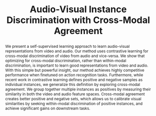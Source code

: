 ---
id:             2021-avid
title:          "Audio-Visual Instance Discrimination with Cross-Modal Agreement"
authors:        [Me, Nuno, Ishan]
venue:          Conf. on Computer Vision and Pattern Recognition (CVPR), 2021.
year:           "2021-03"
highlight:      "<i class='fa-solid fa-award'></i> Best paper candidate"
thumbnail:      assets/publications/2021-avid/thumbnail.jpg
thumb_width:    80
bibtex:         "@InProceedings{morgado2021avid,<br>&emsp;title={Audio-Visual Instance Discrimination with Cross-Modal Agreement},<br>&emsp;author={Pedro Morgado, Nuno Vasconcelos, Ishan Misra},<br>&emsp;booktitle={Computer Vision and Pattern Recognition (CVPR), IEEE/CVF Conf. on },<br>&emsp;year={2021}<br>}"
links:
    pdf:    	assets/publications/2021-avid/cvpr21-avid.pdf
    paper:      https://arxiv.org/abs/2004.12943
    code:       https://github.com/facebookresearch/AVID-CMA
    video:      https://youtu.be/WWwJ_NLQQ9w
    blogpost:	https://ai.facebook.com/blog/audiovisual-self-supervised-representation-learning
    bibtex:     assets/publications/2021-avid/ref.txt
other_venues:
    - title:    Audio-Visual Instance Discrimination
      venue:    ECCV Workshop - Multi-Modal Video Analysis, 2020.
      links:
        paper:  assets/publications/2021-avid/eccv20_workshop_avid.pdf
        talk:   https://youtu.be/nkWAVi59Da4
layout: project
short_title: AVID
video_embed: https://www.youtube.com/embed/WWwJ_NLQQ9w
abstract: "We present a self-supervised learning approach to learn audio-visual representations from video and audio. Our method uses contrastive learning for cross-modal discrimination of video from audio and vice-versa. We show that optimizing for cross-modal discrimination, rather than within-modal discrimination, is important to learn good representations from video and audio. With this simple but powerful insight, our method achieves highly competitive performance when finetuned on action recognition tasks. Furthermore, while recent work in contrastive learning defines positive and negative samples as individual instances, we generalize this definition by exploring cross-modal agreement. We group together multiple instances as positives by measuring their similarity in both the video and audio feature spaces. Cross-modal agreement creates better positive and negative sets, which allows us to calibrate visual similarities by seeking within-modal discrimination of positive instances, and achieve significant gains on downstream tasks."
---